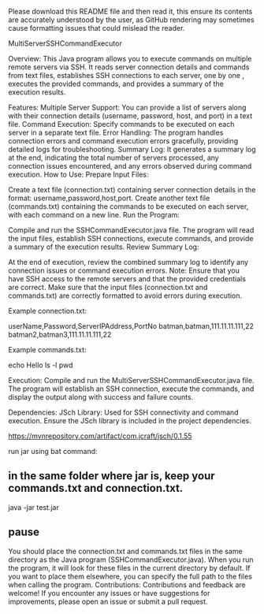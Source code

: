 
Please download this README file and then read it, this ensure its contents are accurately understood by the user, as GitHub rendering may sometimes cause formatting issues that could mislead the reader.


MultiServerSSHCommandExecutor


Overview:
This Java program allows you to execute commands on multiple remote servers via SSH. It reads server connection details and commands from text files, establishes SSH connections to each server, one by one , executes the provided commands, and provides a summary of the execution results.

Features:
Multiple Server Support: You can provide a list of servers along with their connection details (username, password, host, and port) in a text file.
Command Execution: Specify commands to be executed on each server in a separate text file.
Error Handling: The program handles connection errors and command execution errors gracefully, providing detailed logs for troubleshooting.
Summary Log: It generates a summary log at the end, indicating the total number of servers processed, any connection issues encountered, and any errors observed during command execution.
How to Use:
Prepare Input Files:

Create a text file (connection.txt) containing server connection details in the format: username,password,host,port.
Create another text file (commands.txt) containing the commands to be executed on each server, with each command on a new line.
Run the Program:

Compile and run the SSHCommandExecutor.java file.
The program will read the input files, establish SSH connections, execute commands, and provide a summary of the execution results.
Review Summary Log:

At the end of execution, review the combined summary log to identify any connection issues or command execution errors.
Note:
Ensure that you have SSH access to the remote servers and that the provided credentials are correct.
Make sure that the input files (connection.txt and commands.txt) are correctly formatted to avoid errors during execution.

Example connection.txt:

userName,Password,ServerIPAddress,PortNo
batman,batman,111.11.11.111,22
batman2,batman3,111.11.11.111,22
 
Example commands.txt:

echo Hello
ls -l
pwd


Execution: Compile and run the MultiServerSSHCommandExecutor.java file. The program will establish an SSH connection, execute the commands, and display the output along with success and failure counts.

Dependencies:
JSch Library: Used for SSH connectivity and command execution. Ensure the JSch library is included in the project dependencies.

https://mvnrepository.com/artifact/com.jcraft/jsch/0.1.55



run jar using bat command:

in the same folder where jar is, keep your commands.txt and connection.txt.
----------------------
java -jar test.jar

pause
---------------------

You should place the connection.txt and commands.txt files in the same directory as the Java program (SSHCommandExecutor.java). When you run the program, it will look for these files in the current directory by default. If you want to place them elsewhere, you can specify the full path to the files when calling the program.
Contributions:
Contributions and feedback are welcome! If you encounter any issues or have suggestions for improvements, please open an issue or submit a pull request.
